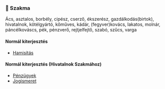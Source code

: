 ### 🔵 Szakma

Ács, asztalos, borbély, cipész, cserző, ékszerész, gazdálkodás(birtok), hivatalnok, kötélgyártó, kőműves, kádár, (fegyver)kovács, lakatos, molnár, páncélkováscs, pék, pénzverő, rejtjelfejtő, szabó, szűcs, varga

#### Normál kiterjesztés 

- [Hamisítás](../fortelyok.altalanos/hamisitas.md)

#### Normál kiterjesztés (Hivatalnok Szakmához)

- [Pénzügyek](../fortelyok.szabad/penzugyek.md)
- [Jogismeret](../fortelyok.szabad/jogismeret.md)
